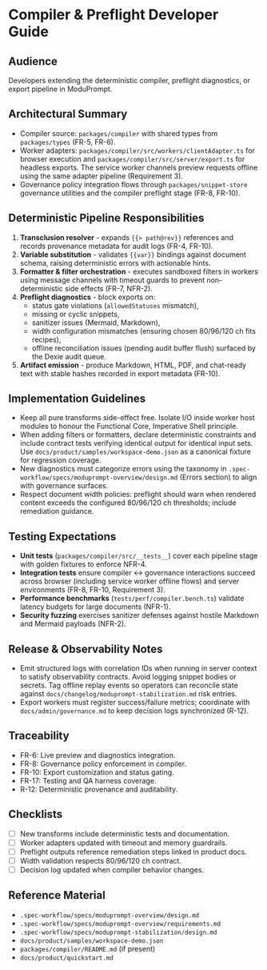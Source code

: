# Compiler & Preflight Developer Guide

## Audience
Developers extending the deterministic compiler, preflight diagnostics, or
export pipeline in ModuPrompt.

## Architectural Summary
- Compiler source: `packages/compiler` with shared types from
  `packages/types` (FR-5, FR-6).
- Worker adapters: `packages/compiler/src/workers/clientAdapter.ts` for browser
  execution and `packages/compiler/src/server/export.ts` for headless exports.
  The service worker channels preview requests offline using the same adapter
  pipeline (Requirement 3).
- Governance policy integration flows through `packages/snippet-store`
  governance utilities and the compiler preflight stage (FR-8, FR-10).

## Deterministic Pipeline Responsibilities
1. **Transclusion resolver** - expands `{{> path@rev}}` references and records
   provenance metadata for audit logs (FR-4, FR-10).
2. **Variable substitution** - validates `{{var}}` bindings against document
   schema, raising deterministic errors with actionable hints.
3. **Formatter & filter orchestration** - executes sandboxed filters in workers
   using message channels with timeout guards to prevent non-deterministic side
   effects (FR-7, NFR-2).
4. **Preflight diagnostics** - block exports on:
   - status gate violations (`allowedStatuses` mismatch),
   - missing or cyclic snippets,
   - sanitizer issues (Mermaid, Markdown),
   - width configuration mismatches (ensuring chosen 80/96/120 ch fits recipes),
   - offline reconciliation issues (pending audit buffer flush) surfaced by the
     Dexie audit queue.
5. **Artifact emission** - produce Markdown, HTML, PDF, and chat-ready text with
   stable hashes recorded in export metadata (FR-10).

## Implementation Guidelines
- Keep all pure transforms side-effect free. Isolate I/O inside worker host
  modules to honour the Functional Core, Imperative Shell principle.
- When adding filters or formatters, declare deterministic constraints and
  include contract tests verifying identical output for identical input sets.
  Use `docs/product/samples/workspace-demo.json` as a canonical fixture for
  regression coverage.
- New diagnostics must categorize errors using the taxonomy in
  `.spec-workflow/specs/moduprompt-overview/design.md` (Errors section) to align
  with governance surfaces.
- Respect document width policies: preflight should warn when rendered content
  exceeds the configured 80/96/120 ch thresholds; include remediation guidance.

## Testing Expectations
- **Unit tests** (`packages/compiler/src/__tests__`) cover each pipeline stage
  with golden fixtures to enforce NFR-4.
- **Integration tests** ensure compiler <-> governance interactions succeed across
  browser (including service worker offline flows) and server environments
  (FR-8, FR-10, Requirement 3).
- **Performance benchmarks** (`tests/perf/compiler.bench.ts`) validate latency
  budgets for large documents (NFR-1).
- **Security fuzzing** exercises sanitizer defenses against hostile Markdown and
  Mermaid payloads (NFR-2).

## Release & Observability Notes
- Emit structured logs with correlation IDs when running in server context to
  satisfy observability contracts. Avoid logging snippet bodies or secrets.
  Tag offline replay events so operators can reconcile state against
  `docs/changelog/moduprompt-stabilization.md` risk entries.
- Export workers must register success/failure metrics; coordinate with
  `docs/admin/governance.md` to keep decision logs synchronized (R-12).

## Traceability
- FR-6: Live preview and diagnostics integration.
- FR-8: Governance policy enforcement in compiler.
- FR-10: Export customization and status gating.
- FR-17: Testing and QA harness coverage.
- R-12: Deterministic provenance and auditability.

## Checklists
- [ ] New transforms include deterministic tests and documentation.
- [ ] Worker adapters updated with timeout and memory guardrails.
- [ ] Preflight outputs reference remediation steps linked in product docs.
- [ ] Width validation respects 80/96/120 ch contract.
- [ ] Decision log updated when compiler behavior changes.

## Reference Material
- `.spec-workflow/specs/moduprompt-overview/design.md`
- `.spec-workflow/specs/moduprompt-overview/requirements.md`
- `.spec-workflow/specs/moduprompt-stabilization/design.md`
- `docs/product/samples/workspace-demo.json`
- `packages/compiler/README.md` (if present)
- `docs/product/quickstart.md`
